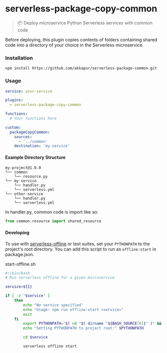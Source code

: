 # serverless-package-copy-common

> 📦 Deploy microservice Python Serverless services with common code

Before deploying, this plugin copies contents of folders containing shared code into a directory of your choice in the Serverless microservice.

### Installation

```
npm install https://github.com/akkapur/serverless-package-common.git
```

### Usage

```yml
service: your-service

plugins:
  - serverless-package-copy-common

functions:
  # Your functions here

custom:
  packageCopyCommon:
    sources:
      - '../common'
    destination: 'my-service'
```

#### Example Directory Structure

```
my-project@1.0.0
└── common
    └── resource.py
└── my-service
    └── handler.py
    └── serverless.yml
└── other-service
    └── handler.py
    └── serverless.yml
```

In handler.py, common code is import like so:
```py
from common.resource import shared_resource
```

#### Developing

To use with [serverless-offline](https://github.com/dherault/serverless-offline) or test suites, set your `PYTHONPATH` to the project's root directory. You can add this script to run as `offline:start` in package.json.

start-offline.sh
```bash
#!/bin/bash
# Run serverless offline for a given microservice

service=${1}

if [ -z "$service" ]
    then
        echo "No service specified"
        echo "Usage: npm run offline:start <service>"
        exit
    fi
        export PYTHONPATH="$( cd "$( dirname "${BASH_SOURCE[0]}" )" && pwd )"
        echo "Setting PYTHONPATH to project root:" $PYTHONPATH

        cd $service

        serverless offline start
```
